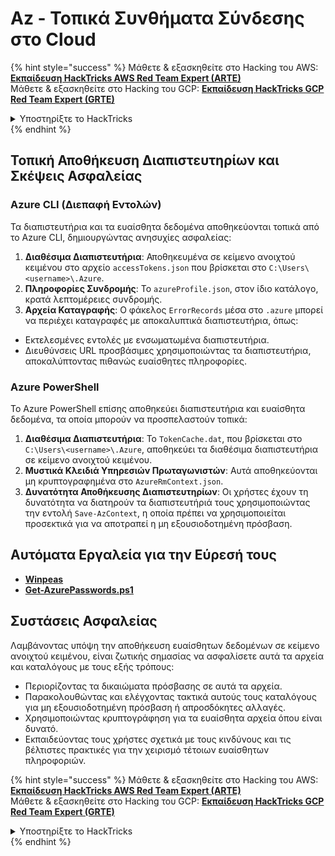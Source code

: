 # Az - Τοπικά Συνθήματα Σύνδεσης στο Cloud

{% hint style="success" %}
Μάθετε & εξασκηθείτε στο Hacking του AWS:<img src="/.gitbook/assets/image.png" alt="" data-size="line">[**Εκπαίδευση HackTricks AWS Red Team Expert (ARTE)**](https://training.hacktricks.xyz/courses/arte)<img src="/.gitbook/assets/image.png" alt="" data-size="line">\
Μάθετε & εξασκηθείτε στο Hacking του GCP: <img src="/.gitbook/assets/image (2).png" alt="" data-size="line">[**Εκπαίδευση HackTricks GCP Red Team Expert (GRTE)**<img src="/.gitbook/assets/image (2).png" alt="" data-size="line">](https://training.hacktricks.xyz/courses/grte)

<details>

<summary>Υποστηρίξτε το HackTricks</summary>

* Ελέγξτε τα [**σχέδια συνδρομής**](https://github.com/sponsors/carlospolop)!
* **Εγγραφείτε** 💬 [**στην ομάδα Discord**](https://discord.gg/hRep4RUj7f) ή στην [**ομάδα telegram**](https://t.me/peass) ή **ακολουθήστε** μας στο **Twitter** 🐦 [**@hacktricks\_live**](https://twitter.com/hacktricks\_live)**.**
* **Μοιραστείτε κόλπα χάκερ κάνοντας υποβολή PRs** στα αποθετήρια [**HackTricks**](https://github.com/carlospolop/hacktricks) και [**HackTricks Cloud**](https://github.com/carlospolop/hacktricks-cloud).

</details>
{% endhint %}

## Τοπική Αποθήκευση Διαπιστευτηρίων και Σκέψεις Ασφαλείας

### Azure CLI (Διεπαφή Εντολών)

Τα διαπιστευτήρια και τα ευαίσθητα δεδομένα αποθηκεύονται τοπικά από το Azure CLI, δημιουργώντας ανησυχίες ασφαλείας:

1. **Διαθέσιμα Διαπιστευτήρια**: Αποθηκευμένα σε κείμενο ανοιχτού κειμένου στο αρχείο `accessTokens.json` που βρίσκεται στο `C:\Users\<username>\.Azure`.
2. **Πληροφορίες Συνδρομής**: Το `azureProfile.json`, στον ίδιο κατάλογο, κρατά λεπτομέρειες συνδρομής.
3. **Αρχεία Καταγραφής**: Ο φάκελος `ErrorRecords` μέσα στο `.azure` μπορεί να περιέχει καταγραφές με αποκαλυπτικά διαπιστευτήρια, όπως:
- Εκτελεσμένες εντολές με ενσωματωμένα διαπιστευτήρια.
- Διευθύνσεις URL προσβάσιμες χρησιμοποιώντας τα διαπιστευτήρια, αποκαλύπτοντας πιθανώς ευαίσθητες πληροφορίες.

### Azure PowerShell

Το Azure PowerShell επίσης αποθηκεύει διαπιστευτήρια και ευαίσθητα δεδομένα, τα οποία μπορούν να προσπελαστούν τοπικά:

1. **Διαθέσιμα Διαπιστευτήρια**: Το `TokenCache.dat`, που βρίσκεται στο `C:\Users\<username>\.Azure`, αποθηκεύει τα διαθέσιμα διαπιστευτήρια σε κείμενο ανοιχτού κειμένου.
2. **Μυστικά Κλειδιά Υπηρεσιών Πρωταγωνιστών**: Αυτά αποθηκεύονται μη κρυπτογραφημένα στο `AzureRmContext.json`.
3. **Δυνατότητα Αποθήκευσης Διαπιστευτηρίων**: Οι χρήστες έχουν τη δυνατότητα να διατηρούν τα διαπιστευτήριά τους χρησιμοποιώντας την εντολή `Save-AzContext`, η οποία πρέπει να χρησιμοποιείται προσεκτικά για να αποτραπεί η μη εξουσιοδοτημένη πρόσβαση.

## Αυτόματα Εργαλεία για την Εύρεσή τους

* [**Winpeas**](https://github.com/carlospolop/PEASS-ng/tree/master/winPEAS/winPEASexe)
* [**Get-AzurePasswords.ps1**](https://github.com/NetSPI/MicroBurst/blob/master/AzureRM/Get-AzurePasswords.ps1)

## Συστάσεις Ασφαλείας

Λαμβάνοντας υπόψη την αποθήκευση ευαίσθητων δεδομένων σε κείμενο ανοιχτού κειμένου, είναι ζωτικής σημασίας να ασφαλίσετε αυτά τα αρχεία και καταλόγους με τους εξής τρόπους:
- Περιορίζοντας τα δικαιώματα πρόσβασης σε αυτά τα αρχεία.
- Παρακολουθώντας και ελέγχοντας τακτικά αυτούς τους καταλόγους για μη εξουσιοδοτημένη πρόσβαση ή απροσδόκητες αλλαγές.
- Χρησιμοποιώντας κρυπτογράφηση για τα ευαίσθητα αρχεία όπου είναι δυνατό.
- Εκπαιδεύοντας τους χρήστες σχετικά με τους κινδύνους και τις βέλτιστες πρακτικές για την χειρισμό τέτοιων ευαίσθητων πληροφοριών.

{% hint style="success" %}
Μάθετε & εξασκηθείτε στο Hacking του AWS:<img src="/.gitbook/assets/image.png" alt="" data-size="line">[**Εκπαίδευση HackTricks AWS Red Team Expert (ARTE)**](https://training.hacktricks.xyz/courses/arte)<img src="/.gitbook/assets/image.png" alt="" data-size="line">\
Μάθετε & εξασκηθείτε στο Hacking του GCP: <img src="/.gitbook/assets/image (2).png" alt="" data-size="line">[**Εκπαίδευση HackTricks GCP Red Team Expert (GRTE)**<img src="/.gitbook/assets/image (2).png" alt="" data-size="line">](https://training.hacktricks.xyz/courses/grte)

<details>

<summary>Υποστηρίξτε το HackTricks</summary>

* Ελέγξτε τα [**σχέδια συνδρομής**](https://github.com/sponsors/carlospolop)!
* **Εγγραφείτε** 💬 [**στην ομάδα Discord**](https://discord.gg/hRep4RUj7f) ή στην [**ομάδα telegram**](https://t.me/peass) ή **ακολουθήστε** μας στο **Twitter** 🐦 [**@hacktricks\_live**](https://twitter.com/hacktricks\_live)**.**
* **Μοιραστείτε κόλπα χάκερ κάνοντας υποβολή PRs** στα αποθετήρια [**HackTricks**](https://github.com/carlospolop/hacktricks) και [**HackTricks Cloud**](https://github.com/carlospolop/hacktricks-cloud).

</details>
{% endhint %}
